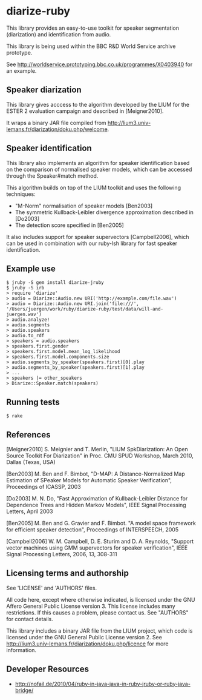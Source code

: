 # diarize-ruby

This library provides an easy-to-use toolkit for speaker
segmentation (diarization) and identification from audio.

This library is being used within the BBC R&D World Service
archive prototype.

See http://worldservice.prototyping.bbc.co.uk/programmes/X0403940 for
an example.


## Speaker diarization

This library gives acccess to the algorithm developed by the LIUM
for the ESTER 2 evaluation campaign and described in [Meigner2010].

It wraps a binary JAR file compiled from
http://lium3.univ-lemans.fr/diarization/doku.php/welcome.


## Speaker identification

This library also implements an algorithm for speaker identification
based on the comparison of normalised speaker models, which can be
accessed through the Speaker#match method.

This algorithm builds on top of the LIUM toolkit and uses the following
techniques:

 * "M-Norm" normalisation of speaker models [Ben2003]
 * The symmetric Kullback-Leibler divergence approximation described in [Do2003]
 * The detection score specified in [Ben2005]

It also includes support for speaker supervectors [Campbell2006], which
can be used in combination with our ruby-lsh library for fast speaker
identification.


## Example use

    $ jruby -S gem install diarize-jruby
    $ jruby -S irb
    > require 'diarize'
    > audio = Diarize::Audio.new URI('http://example.com/file.wav')
    > audio = Diarize::Audio.new URI.join('file:///', '/Users/juergen/work/ruby/diarize-ruby/test/data/will-and-juergen.wav')
    > audio.analyze!
    > audio.segments
    > audio.speakers
    > audio.to_rdf
    > speakers = audio.speakers
    > speakers.first.gender
    > speakers.first.model.mean_log_likelihood
    > speakers.first.model.components.size
    > audio.segments_by_speaker(speakers.first)[0].play
    > audio.segments_by_speaker(speakers.first)[1].play
    > ...
    > speakers |= other_speakers
    > Diarize::Speaker.match(speakers)


## Running tests

    $ rake


## References

[Meigner2010] S. Meignier and T. Merlin, "LIUM SpkDiarization:
An Open Source Toolkit For Diarization" in Proc. CMU SPUD Workshop,
March 2010, Dallas (Texas, USA)

[Ben2003] M. Ben and F. Bimbot, "D-MAP: A Distance-Normalized Map
Estimation of SPeaker Models for Automatic Speaker Verification",
Proceedings of ICASSP, 2003

[Do2003] M. N. Do, "Fast Approximation of Kullback-Leibler Distance
for Dependence Trees and Hidden Markov Models",
IEEE Signal Processing Letters, April 2003

[Ben2005] M. Ben and G. Gravier and F. Bimbot. "A model space
framework for efficient speaker detection",
Proceedings of INTERSPEECH, 2005

[Campbell2006] W. M. Campbell, D. E. Sturim and D. A. Reynolds,
"Support vector machines using GMM supervectors for speaker verification",
IEEE Signal Processing Letters, 2006, 13, 308-311


## Licensing terms and authorship

See 'LICENSE' and 'AUTHORS' files.

All code here, except where otherwise indicated, is licensed under
the GNU Affero General Public License version 3. This license includes
many restrictions. If this causes a problem, please contact us.
See "AUTHORS" for contact details.

This library includes a binary JAR file from the LIUM project, which code
is licensed under the GNU General Public License version 2. See
http://lium3.univ-lemans.fr/diarization/doku.php/licence for more
information.


## Developer Resources

* http://nofail.de/2010/04/ruby-in-java-java-in-ruby-jruby-or-ruby-java-bridge/
